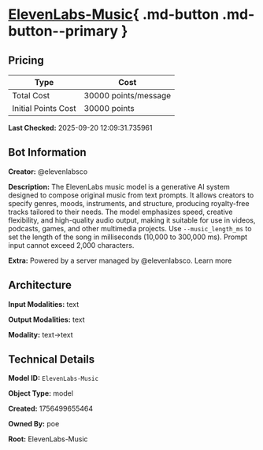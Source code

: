 # [ElevenLabs-Music](https://poe.com/ElevenLabs-Music){ .md-button .md-button--primary }

## Pricing

| Type | Cost |
|------|------|
| Total Cost | 30000 points/message |
| Initial Points Cost | 30000 points |

**Last Checked:** 2025-09-20 12:09:31.735961


## Bot Information

**Creator:** @elevenlabsco

**Description:** The ElevenLabs music model is a generative AI system designed to compose original music from text prompts. It allows creators to specify genres, moods, instruments, and structure, producing royalty-free tracks tailored to their needs. The model emphasizes speed, creative flexibility, and high-quality audio output, making it suitable for use in videos, podcasts, games, and other multimedia projects.
Use `--music_length_ms` to set the length of the song in milliseconds (10,000 to 300,000 ms).
Prompt input cannot exceed 2,000 characters.

**Extra:** Powered by a server managed by @elevenlabsco. Learn more


## Architecture

**Input Modalities:** text

**Output Modalities:** text

**Modality:** text->text


## Technical Details

**Model ID:** `ElevenLabs-Music`

**Object Type:** model

**Created:** 1756499655464

**Owned By:** poe

**Root:** ElevenLabs-Music
